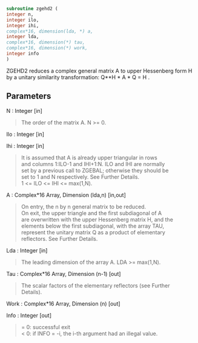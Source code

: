 ```fortran  
subroutine zgehd2 (  
integer n,  
integer ilo,  
integer ihi,  
complex*16, dimension(lda, *) a,  
integer lda,  
complex*16, dimension(*) tau,  
complex*16, dimension(*) work,  
integer info  
)  
```  
  
ZGEHD2 reduces a complex general matrix A to upper Hessenberg form H  
by a unitary similarity transformation:  Q**H * A * Q = H .  
  
## Parameters  
N : Integer [in]  
> The order of the matrix A.  N >= 0.  
  
Ilo : Integer [in]  
  
Ihi : Integer [in]  
> It is assumed that A is already upper triangular in rows  
> and columns 1:ILO-1 and IHI+1:N. ILO and IHI are normally  
> set by a previous call to ZGEBAL; otherwise they should be  
> set to 1 and N respectively. See Further Details.  
> 1 <= ILO <= IHI <= max(1,N).  
  
A : Complex*16 Array, Dimension (lda,n) [in,out]  
> On entry, the n by n general matrix to be reduced.  
> On exit, the upper triangle and the first subdiagonal of A  
> are overwritten with the upper Hessenberg matrix H, and the  
> elements below the first subdiagonal, with the array TAU,  
> represent the unitary matrix Q as a product of elementary  
> reflectors. See Further Details.  
  
Lda : Integer [in]  
> The leading dimension of the array A.  LDA >= max(1,N).  
  
Tau : Complex*16 Array, Dimension (n-1) [out]  
> The scalar factors of the elementary reflectors (see Further  
> Details).  
  
Work : Complex*16 Array, Dimension (n) [out]  
  
Info : Integer [out]  
> = 0:  successful exit  
> < 0:  if INFO = -i, the i-th argument had an illegal value.  
  
